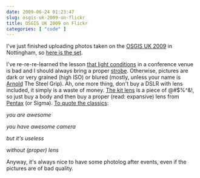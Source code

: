 ```yaml
---
date: 2009-06-24 01:23:47
slug: osgis-uk-2009-on-flickr
title: OSGIS UK 2009 on Flickr
categories: [ "code" ]
---
```


I've just finished uploading photos taken on the [OSGIS UK 2009](http://www.opensourcegis.org.uk/) in Nottingham, so [here is the set](http://www.flickr.com/photos/mloskot/sets/72157620410984670/).





I've re-re-re-learned the lesson [that light conditions](http://www.dcmag.co.uk/How_to_shoot_well_in_low_light_conditions.YffwKORo39cnPg.html) in a conference venue is bad and I should always bring a proper [strobe](http://en.wikipedia.org/wiki/Flash_(photography)). Otherwise, pictures are dark or very grained (high ISO) or blured (mostly, unless your name is [Arnold](http://en.wikipedia.org/wiki/Arnold_Schwarzenegger) The Steel Grip). Ah, one more thing, don't buy a DSLR with lens included, it simply is a waste of money. [The kit lens](http://en.wikipedia.org/wiki/Pentax_K10D) is a piece of @#$%^&!, so just buy a body and then buy a proper (read: expansive) lens from [Pentax](http://www.flickr.com/cameras/pentax/k10d/) (or Sigma). [To quote the classics](http://www.vimeo.com/1841244):





_you are awesome_

_you have awesome camera_

_but it's useless_

_without (proper) lens_






Anyway, it's always nice to have some photolog after events, even if the pictures are of bad quality.
